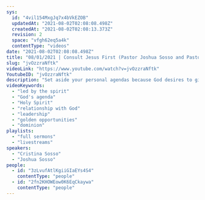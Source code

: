 ```yaml
---
sys:
  id: "4vil154MxgJq7x4bVkEZOB"
  updatedAt: "2021-08-02T02:08:08.498Z"
  createdAt: "2021-08-02T02:08:13.373Z"
  revision: 2
  space: "vfgh62eq5a4k"
  contentType: "videos"
date: "2021-08-02T02:08:08.498Z"
title: "08/01/2021 | Consult Jesus First (Pastor Joshua Sosso and Pastor Cristina Sosso)"
slug: "jvOzzraNftk"
videoLink: "https://www.youtube.com/watch?v=jvOzzraNftk"
YoutubeID: "jvOzzraNftk"
description: "Set aside your personal agendas because God desires to give us so much more. He is waiting for us to trust Him so that He can restore us and we must trust Him because even though we don't realize it, the answer is already on the way. Set aside everything and whatever your assignment, always approach it with the newness of life in Christ Jesus. We need to learn to start applying God's agenda without being directed because soon we will be the spiritual leaders that will be an example to many. Lose the mindset that each day is just another day or you are taking on just another routine. Everywhere we go is an opportunity to be led by the Holy Spirit. As we stop making decisions about what we want to do and prove that we're faithful in little, God is going to replace our agendas and plans with even greater things! This sermon was delivered by Pastor Joshua Sosso at Freedom Fellowship Church International."
videoKeywords:
  - "led by the spirit"
  - "God's agenda"
  - "Holy Spirit"
  - "relationship with God"
  - "leadership"
  - "golden opportunities"
  - "dominion"
playlists:
  - "full sermons"
  - "livestreams"
speakers:
  - "Cristina Sosso"
  - "Joshua Sosso"
people:
  - id: "3zLvufAtlKgiiGIaEYs4S4"
    contentType: "people"
  - id: "2fn2KHOWEow0K6EqCkaywa"
    contentType: "people"
---
```

